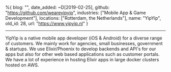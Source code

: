 %{
  blog: "",
  date_added: ~D[2019-02-25],
  github: "https://github.com/weareyipyip",
  industries: ["Mobile App & Game Development"],
  locations: ["Rotterdam, the Netherlands"],
  name: "YipYip",
  old_id: 28,
  url: "https://www.yipyip.nl"
}

---

YipYip is a native mobile app developer (iOS & Android) for a diverse range of customers. We mainly work for agencies, small businesses, government & startups. We use Elixir/Phoenix to develop backends and API's for our apps but also for other web based applications such as customer portals. We have a lot of experience in hosting Elixir apps in large docker clusters hosted on AWS.
